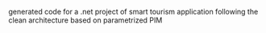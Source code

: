 generated code for a .net project of smart tourism application following  the clean architecture based on parametrized PIM 
